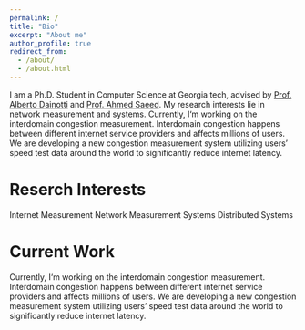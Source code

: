 ```yaml
---
permalink: /
title: "Bio"
excerpt: "About me"
author_profile: true
redirect_from: 
  - /about/
  - /about.html
---
```


I am a Ph.D. Student in Computer Science at Georgia tech, advised by [Prof. Alberto Dainotti](https://faculty.cc.gatech.edu/~adainotti6/) and [Prof. Ahmed Saeed](https://saeed.github.io/). My research interests lie in network measurement and systems. Currently, I‘m working on the interdomain congestion measurement. Interdomain congestion happens between different internet service providers and affects millions of users. We are developing a new congestion measurement system utilizing users’ speed test data around the world to significantly reduce internet latency.

Reserch Interests
======
Internet Measurement 
Network Measurement Systems
Distributed Systems

Current Work
======
Currently, I‘m working on the interdomain congestion measurement. Interdomain congestion happens between different internet service providers and affects millions of users. We are developing a new congestion measurement system utilizing users’ speed test data around the world to significantly reduce internet latency.
